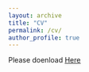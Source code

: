 ```yaml
---
layout: archive
title: "CV"
permalink: /cv/
author_profile: true
---
```


Please doenload <u><a href="http://wchoEvo.github.io/files/weichinho_cv.pdf">Here</a></u>
